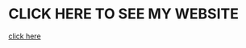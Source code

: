 <h1>CLICK HERE TO SEE MY WEBSITE</h1>
<a href="https://dipalisadar.github.io/dunzo-project">click here </a>
